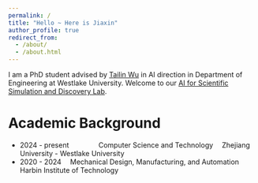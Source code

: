 ```yaml
---
permalink: /
title: "Hello ~ Here is Jiaxin"
author_profile: true
redirect_from: 
  - /about/
  - /about.html
---
```


I am a PhD student advised by [Tailin Wu](http://tailin.org) in AI direction in Department of Engineering at Westlake University.
Welcome to our [AI for Scientific Simulation and Discovery Lab](https://ai4s.lab.westlake.edu.cn/). 

Academic Background
======
- 2024 - present &emsp;&emsp;&emsp;&emsp;Computer Science and Technology &emsp;Zhejiang University - Westlake University
- 2020 - 2024 &emsp;Mechanical Design, Manufacturing, and Automation &emsp;Harbin Institute of Technology
